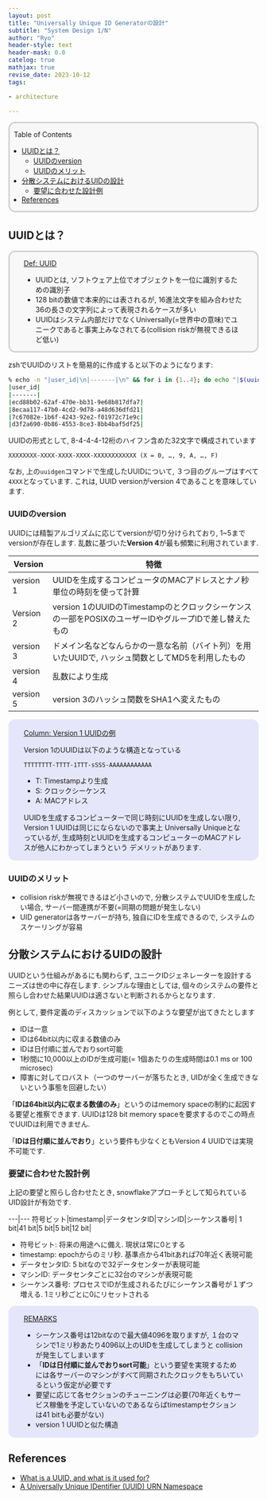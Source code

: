```yaml
---
layout: post
title: "Universally Unique ID Generatorの設計"
subtitle: "System Design 1/N"
author: "Ryo"
header-style: text
header-mask: 0.0
catelog: true
mathjax: true
revise_date: 2023-10-12
tags:

- architecture

---
```



<div style='border-radius: 1em; border-style:solid; border-color:#D3D3D3; background-color:#F8F8F8'>

<p class="h4">&nbsp;&nbsp;Table of Contents</p>

<!-- START doctoc generated TOC please keep comment here to allow auto update -->
<!-- DON'T EDIT THIS SECTION, INSTEAD RE-RUN doctoc TO UPDATE -->

- [UUIDとは？](#uuid%E3%81%A8%E3%81%AF)
  - [UUIDのversion](#uuid%E3%81%AEversion)
  - [UUIDのメリット](#uuid%E3%81%AE%E3%83%A1%E3%83%AA%E3%83%83%E3%83%88)
- [分散システムにおけるUIDの設計](#%E5%88%86%E6%95%A3%E3%82%B7%E3%82%B9%E3%83%86%E3%83%A0%E3%81%AB%E3%81%8A%E3%81%91%E3%82%8Buid%E3%81%AE%E8%A8%AD%E8%A8%88)
  - [要望に合わせた設計例](#%E8%A6%81%E6%9C%9B%E3%81%AB%E5%90%88%E3%82%8F%E3%81%9B%E3%81%9F%E8%A8%AD%E8%A8%88%E4%BE%8B)
- [References](#references)

<!-- END doctoc generated TOC please keep comment here to allow auto update -->


</div>

## UUIDとは？

<div style='padding-left: 2em; padding-right: 2em; border-radius: 1em; border-style:solid; border-color:#D3D3D3; background-color:#F8F8F8'>
<p class="h4"><ins>Def: UUID</ins></p>

- UUIDとは, ソフトウェア上位でオブジェクトを一位に識別するための識別子
- 128 bitの数値で本来的には表されるが, 16進法文字を組み合わせた36の長さの文字列によって表現されるケースが多い
- UUIDはシステム内部だけでなくUniversally(=世界中の意味)でユニークであると事実上みなされてる(collision riskが無視できるほど低い)

</div>

zshでUUIDのリストを簡易的に作成すると以下のようになります:

```zsh
% echo -n "|user_id|\n|-------|\n" && for i in {1..4}; do echo "|$(uuidgen)|"; done
|user_id|
|-------|
|ecd88b02-62af-470e-bb31-9e68b817dfa7|
|8ecaa117-47b0-4cd2-9d78-a48d636dfd21|
|7c67082e-1b6f-4243-92e2-f01972c71e9c|
|d3f2a690-0b86-4553-8ce3-8bb4baf5df25|
```

UUIDの形式として, 8-4-4-4-12桁のハイフン含めた32文字で構成されています

```
XXXXXXXX-XXXX-XXXX-XXXX-XXXXXXXXXXXX (X = 0, …, 9, A, …, F)
```

なお, 上の`uuidgen`コマンドで生成したUUIDについて, ３つ目のグループはすべて`4XXX`となっています.
これは, UUID versionがversion 4であることを意味しています.

### UUIDのversion

UUIDには精製アルゴリズムに応じてversionが切り分けられており, 1~5までversionが存在します.
乱数に基づいた**Version 4**が最も頻繁に利用されています.

|Version|特徴|
|-------|---|
|version 1|UUIDを生成するコンピュータのMACアドレスとナノ秒単位の時刻を使って計算|
|Version 2|version 1のUUIDのTimestampのとクロックシーケンスの一部をPOSIXのユーザーIDやグループIDで差し替えたもの|
|version 3|ドメイン名などなんらかの一意な名前（バイト列）を用いたUUIDで, ハッシュ関数としてMD5を利用したもの|
|version 4|乱数により生成|
|version 5|version 3のハッシュ関数をSHA1へ変えたもの|


<div style='padding-left: 2em; padding-right: 2em; border-radius: 1em; border-style:solid; border-color:#e6e6fa; background-color:#e6e6fa'>
<p class="h4"><ins>Column: Version 1 UUIDの例</ins></p>

Version 1のUUIDは以下のような構造となっている

```
TTTTTTTT-TTTT-1TTT-sSSS-AAAAAAAAAAAA
```

- T: Timestampより生成
- S: クロックシーケンス
- A: MACアドレス

UUIDを生成するコンピューターで同じ時刻にUUIDを生成しない限り, Version 1 UUIDは同じにならないので事実上
Universally Uniqueとなっているが, 生成時刻とUUIDを生成するコンピューターのMACアドレスが他人にわかってしまうという
デメリットがあります.

</div>

### UUIDのメリット

- collision riskが無視できるほど小さいので, 分散システムでUUIDを生成したい場合, サーバー間連携が不要(=同期の問題が発生しない)
- UID generatorは各サーバーが持ち, 独自にIDを生成できるので, システムのスケーリングが容易


## 分散システムにおけるUIDの設計

UUIDという仕組みがあるにも関わらず, ユニークIDジェネレーターを設計するニーズは世の中に存在します.
シンプルな理由としては, 個々のシステムの要件と照らし合わせた結果UUIDは適さないと判断されるからとなります. 

例として, 要件定義のディスカッションで以下のような要望が出てきたとします

- IDは一意
- IDは64bit以内に収まる数値のみ
- IDは日付順に並んでおりsort可能
- 1秒間に10,000以上のIDが生成可能(= 1個あたりの生成時間は0.1 ms or 100 microsec)
- 障害に対してロバスト（一つのサーバーが落ちたとき, UIDが全く生成できないという事態を回避したい）

「**IDは64bit以内に収まる数値のみ**」というのはmemory spaceの制約に起因する要望と推察できます.
UUIDは128 bit memory spaceを要求するのでこの時点でUUIDは利用できません.

「**IDは日付順に並んでおり**」という要件も少なくともVersion 4 UUIDでは実現不可能です.

### 要望に合わせた設計例

上記の要望と照らし合わせたとき, snowflakeアプローチとして知られているUID設計が有効です.

---|---
符号ビット|timestamp|データセンタID|マシンID|シーケンス番号|
1 bit|41 bit|5 bit|5 bit|12 bit|

- 符号ビット: 将来の用途へに備え. 現状は常に0とする
- timestamp: epochからのミリ秒. 基準点から41bitあれば70年近く表現可能
- データセンタID: 5 bitなので32データセンターが表現可能
- マシンID: データセンタごとに32台のマシンが表現可能
- シーケンス番号: プロセスでIDが生成されるたびにシーケンス番号が１ずつ増える. 1ミリ秒ごとに0にリセットされる


<div style='padding-left: 2em; padding-right: 2em; border-radius: 1em; border-style:solid; border-color:#e6e6fa; background-color:#e6e6fa'>
<p class="h4"><ins>REMARKS</ins></p>

- シーケンス番号は12bitなので最大値4096を取りますが, １台のマシンで1ミリ秒あたり4096以上のUIDを生成してしまうと
collisionが発生してしまいます
- 「**IDは日付順に並んでおりsort可能**」という要望を実現するためには各サーバーのマシンがすべて同期されたクロックをもちいているという仮定が必要です
- 要望に応じて各セクションのチューニングは必要(70年近くもサービス稼働を予定していないのであるならばtimestampセクションは41 bitも必要がない)
- version 1 UUIDと似た構造

</div>


References
---------------

- [What is a UUID, and what is it used for?](https://www.cockroachlabs.com/blog/what-is-a-uuid/)
- [A Universally Unique IDentifier (UUID) URN Namespace](https://www.rfc-editor.org/rfc/rfc4122)